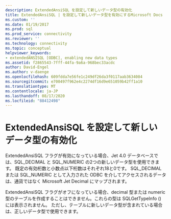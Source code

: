 ```yaml
---
description: ExtendedAnsiSQL を設定して新しいデータ型の有効化
title: ExtendedAnsiSQL | を設定して新しいデータ型を有効にするMicrosoft Docs
ms.custom: ''
ms.date: 01/19/2017
ms.prod: sql
ms.prod_service: connectivity
ms.reviewer: ''
ms.technology: connectivity
ms.topic: conceptual
helpviewer_keywords:
- extendedANSISQL [ODBC], enabling new data types
ms.assetid: f2865543-7fff-44fa-9a6a-968bec33acdc
author: David-Engel
ms.author: v-daenge
ms.openlocfilehash: 609fdda7e56fe1c249df26da3f0117aab3634084
ms.sourcegitcommit: e700497f962e4c2274df16d9e651059b42ff1a10
ms.translationtype: MT
ms.contentlocale: ja-JP
ms.lasthandoff: 08/17/2020
ms.locfileid: "88412498"
---
```

# <a name="enabling-new-data-types-by-setting-extendedansisql"></a>ExtendedAnsiSQL を設定して新しいデータ型の有効化
ExtendedAnsiSQL フラグが有効になっている場合、Jet 4.0 データベースでは、SQL_DECIMAL と SQL_NUMERIC の2つの新しいデータ型を使用できます。 既定の有効桁数と小数点以下桁数はそれぞれ18と0です。 SQL_DECIMAL または SQL_NUMERIC として入力された ODBC を介してアクセスされるデータは、通貨ではなく Microsoft Jet Decimal にマップされます。  
  
 ExtendedAnsiSQL フラグがオフになっている場合、decimal 型または numeric 型のテーブルを作成することはできません。これらの型は SQLGetTypeInfo () には表示されません。 ただし、テーブルに新しいデータ型が含まれている場合は、正しいデータ型で使用できます。
